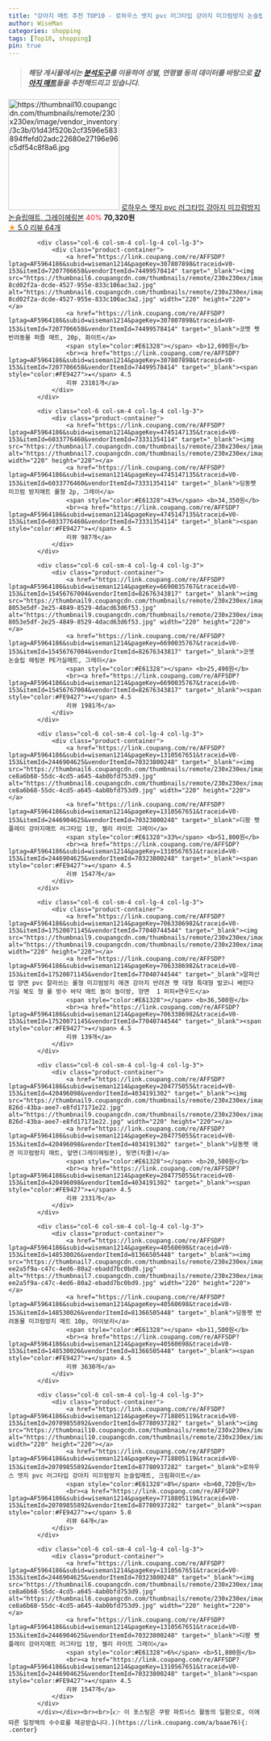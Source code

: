 ```yaml
---
title: "강아지 매트 추천 TOP10 - 로하우스 엣지 pvc 러그타입 강아지 미끄럼방지 논슬립매트, 그레이헤링본"
author: WiseMan
categories: shopping
tags: [Top10, shopping]
pin: true
---
```


> ##### 해당 게시물에서는 [**분석도구**](https://itemscout.io/)를 이용하여 **성별**, **연령별** 등의 데이터를 바탕으로 [**강아지 매트**](https://link.coupang.com/a/baae76)들을 추천해드리고 있습니다.
<div class="container"><div class="row">
            <div class="col-6 col-sm-4 col-lg-4 col-lg-3">
                <div class="product-container">
                    <a href="https://link.coupang.com/re/AFFSDP?lptag=AF5964186&subid=wiseman1214&pageKey=7718805119&traceid=V0-153&itemId=20709855899&vendorItemId=87780937311" target="_blank"><img src="https://thumbnail10.coupangcdn.com/thumbnails/remote/230x230ex/image/vendor_inventory/3c3b/01d43f520b2cf3596e583894ffefd02adc22680e27196e96c5df54c8f8a6.jpg" alt="https://thumbnail10.coupangcdn.com/thumbnails/remote/230x230ex/image/vendor_inventory/3c3b/01d43f520b2cf3596e583894ffefd02adc22680e27196e96c5df54c8f8a6.jpg" width="220" height="220"></a>
                    <a href="https://link.coupang.com/re/AFFSDP?lptag=AF5964186&subid=wiseman1214&pageKey=7718805119&traceid=V0-153&itemId=20709855899&vendorItemId=87780937311" target="_blank">로하우스 엣지 pvc 러그타입 강아지 미끄럼방지 논슬립매트, 그레이헤링본</a>
                    <span style="color:#E61328">40%</span> <b>70,320원</b>
                    <br><a href="https://link.coupang.com/re/AFFSDP?lptag=AF5964186&subid=wiseman1214&pageKey=7718805119&traceid=V0-153&itemId=20709855899&vendorItemId=87780937311" target="_blank"><span style="color:#FE9427">★</span> 5.0
                    리뷰 64개</a>
                </div>
            </div>
            
            <div class="col-6 col-sm-4 col-lg-4 col-lg-3">
                <div class="product-container">
                    <a href="https://link.coupang.com/re/AFFSDP?lptag=AF5964186&subid=wiseman1214&pageKey=307807898&traceid=V0-153&itemId=7207706658&vendorItemId=74499578414" target="_blank"><img src="https://thumbnail6.coupangcdn.com/thumbnails/remote/230x230ex/image/retail/images/1461593174126922-8cd02f2a-dcde-4527-955e-833c106ac3a2.jpg" alt="https://thumbnail6.coupangcdn.com/thumbnails/remote/230x230ex/image/retail/images/1461593174126922-8cd02f2a-dcde-4527-955e-833c106ac3a2.jpg" width="220" height="220"></a>
                    <a href="https://link.coupang.com/re/AFFSDP?lptag=AF5964186&subid=wiseman1214&pageKey=307807898&traceid=V0-153&itemId=7207706658&vendorItemId=74499578414" target="_blank">코멧 펫 반려동물 퍼즐 매트, 20p, 화이트</a>
                    <span style="color:#E61328"></span> <b>12,690원</b>
                    <br><a href="https://link.coupang.com/re/AFFSDP?lptag=AF5964186&subid=wiseman1214&pageKey=307807898&traceid=V0-153&itemId=7207706658&vendorItemId=74499578414" target="_blank"><span style="color:#FE9427">★</span> 4.5
                    리뷰 23181개</a>
                </div>
            </div>
            
            <div class="col-6 col-sm-4 col-lg-4 col-lg-3">
                <div class="product-container">
                    <a href="https://link.coupang.com/re/AFFSDP?lptag=AF5964186&subid=wiseman1214&pageKey=4745147135&traceid=V0-153&itemId=6033776460&vendorItemId=73331354114" target="_blank"><img src="https://thumbnail7.coupangcdn.com/thumbnails/remote/230x230ex/image/rs_quotation_api/8xdi95wd/48e3367de4e44781bc290e5449b05cb6.jpg" alt="https://thumbnail7.coupangcdn.com/thumbnails/remote/230x230ex/image/rs_quotation_api/8xdi95wd/48e3367de4e44781bc290e5449b05cb6.jpg" width="220" height="220"></a>
                    <a href="https://link.coupang.com/re/AFFSDP?lptag=AF5964186&subid=wiseman1214&pageKey=4745147135&traceid=V0-153&itemId=6033776460&vendorItemId=73331354114" target="_blank">딩동펫 미끄럼 방지매트 롤형 2p, 그레이</a>
                    <span style="color:#E61328">43%</span> <b>34,350원</b>
                    <br><a href="https://link.coupang.com/re/AFFSDP?lptag=AF5964186&subid=wiseman1214&pageKey=4745147135&traceid=V0-153&itemId=6033776460&vendorItemId=73331354114" target="_blank"><span style="color:#FE9427">★</span> 4.5
                    리뷰 987개</a>
                </div>
            </div>
            
            <div class="col-6 col-sm-4 col-lg-4 col-lg-3">
                <div class="product-container">
                    <a href="https://link.coupang.com/re/AFFSDP?lptag=AF5964186&subid=wiseman1214&pageKey=6690035767&traceid=V0-153&itemId=15456767004&vendorItemId=82676343817" target="_blank"><img src="https://thumbnail9.coupangcdn.com/thumbnails/remote/230x230ex/image/retail/images/789240241979633-8053e5df-2e25-4849-8529-4dacd63d6f53.jpg" alt="https://thumbnail9.coupangcdn.com/thumbnails/remote/230x230ex/image/retail/images/789240241979633-8053e5df-2e25-4849-8529-4dacd63d6f53.jpg" width="220" height="220"></a>
                    <a href="https://link.coupang.com/re/AFFSDP?lptag=AF5964186&subid=wiseman1214&pageKey=6690035767&traceid=V0-153&itemId=15456767004&vendorItemId=82676343817" target="_blank">코멧 논슬립 헤링본 PE거실매트, 그레이</a>
                    <span style="color:#E61328"></span> <b>25,490원</b>
                    <br><a href="https://link.coupang.com/re/AFFSDP?lptag=AF5964186&subid=wiseman1214&pageKey=6690035767&traceid=V0-153&itemId=15456767004&vendorItemId=82676343817" target="_blank"><span style="color:#FE9427">★</span> 4.5
                    리뷰 1981개</a>
                </div>
            </div>
            
            <div class="col-6 col-sm-4 col-lg-4 col-lg-3">
                <div class="product-container">
                    <a href="https://link.coupang.com/re/AFFSDP?lptag=AF5964186&subid=wiseman1214&pageKey=1310567651&traceid=V0-153&itemId=2446904625&vendorItemId=70323800248" target="_blank"><img src="https://thumbnail6.coupangcdn.com/thumbnails/remote/230x230ex/image/retail/images/10926348731079983-ce8a6b68-55dc-4cd5-a645-4ab0bfd753d9.jpg" alt="https://thumbnail6.coupangcdn.com/thumbnails/remote/230x230ex/image/retail/images/10926348731079983-ce8a6b68-55dc-4cd5-a645-4ab0bfd753d9.jpg" width="220" height="220"></a>
                    <a href="https://link.coupang.com/re/AFFSDP?lptag=AF5964186&subid=wiseman1214&pageKey=1310567651&traceid=V0-153&itemId=2446904625&vendorItemId=70323800248" target="_blank">디팡 펫플레이 강아지매트 러그타입 1장, 젤리 라이트 그레이</a>
                    <span style="color:#E61328">33%</span> <b>51,800원</b>
                    <br><a href="https://link.coupang.com/re/AFFSDP?lptag=AF5964186&subid=wiseman1214&pageKey=1310567651&traceid=V0-153&itemId=2446904625&vendorItemId=70323800248" target="_blank"><span style="color:#FE9427">★</span> 4.5
                    리뷰 1547개</a>
                </div>
            </div>
            
            <div class="col-6 col-sm-4 col-lg-4 col-lg-3">
                <div class="product-container">
                    <a href="https://link.coupang.com/re/AFFSDP?lptag=AF5964186&subid=wiseman1214&pageKey=7063386982&traceid=V0-153&itemId=17520071145&vendorItemId=77040744544" target="_blank"><img src="https://thumbnail9.coupangcdn.com/thumbnails/remote/230x230ex/image/vendor_inventory/9d11/c5739157b8e0c89e033362de18a22ceff22b21ab61201ed959441d99adbc.jpg" alt="https://thumbnail9.coupangcdn.com/thumbnails/remote/230x230ex/image/vendor_inventory/9d11/c5739157b8e0c89e033362de18a22ceff22b21ab61201ed959441d99adbc.jpg" width="220" height="220"></a>
                    <a href="https://link.coupang.com/re/AFFSDP?lptag=AF5964186&subid=wiseman1214&pageKey=7063386982&traceid=V0-153&itemId=17520071145&vendorItemId=77040744544" target="_blank">알파산업 양면 pvc 잘라쓰는 롤형 미끄럼방지 애견 강아지 반려견 펫 대형 특대형 발코니 베란다 거실 복도 형 롤 방수 바닥 매트 놀이 놀이방, 양면  1 퍼피+연우드</a>
                    <span style="color:#E61328"></span> <b>36,500원</b>
                    <br><a href="https://link.coupang.com/re/AFFSDP?lptag=AF5964186&subid=wiseman1214&pageKey=7063386982&traceid=V0-153&itemId=17520071145&vendorItemId=77040744544" target="_blank"><span style="color:#FE9427">★</span> 4.5
                    리뷰 139개</a>
                </div>
            </div>
            
            <div class="col-6 col-sm-4 col-lg-4 col-lg-3">
                <div class="product-container">
                    <a href="https://link.coupang.com/re/AFFSDP?lptag=AF5964186&subid=wiseman1214&pageKey=204775055&traceid=V0-153&itemId=420496098&vendorItemId=4034191302" target="_blank"><img src="https://thumbnail9.coupangcdn.com/thumbnails/remote/230x230ex/image/product/image/vendoritem/2019/01/11/4034191302/8373a937-826d-43ba-aee7-e8fd17171e22.jpg" alt="https://thumbnail9.coupangcdn.com/thumbnails/remote/230x230ex/image/product/image/vendoritem/2019/01/11/4034191302/8373a937-826d-43ba-aee7-e8fd17171e22.jpg" width="220" height="220"></a>
                    <a href="https://link.coupang.com/re/AFFSDP?lptag=AF5964186&subid=wiseman1214&pageKey=204775055&traceid=V0-153&itemId=420496098&vendorItemId=4034191302" target="_blank">딩동펫 애견 미끄럼방지 매트, 앞면(그레이헤링본), 뒷면(차콜)</a>
                    <span style="color:#E61328"></span> <b>20,500원</b>
                    <br><a href="https://link.coupang.com/re/AFFSDP?lptag=AF5964186&subid=wiseman1214&pageKey=204775055&traceid=V0-153&itemId=420496098&vendorItemId=4034191302" target="_blank"><span style="color:#FE9427">★</span> 4.5
                    리뷰 2331개</a>
                </div>
            </div>
            
            <div class="col-6 col-sm-4 col-lg-4 col-lg-3">
                <div class="product-container">
                    <a href="https://link.coupang.com/re/AFFSDP?lptag=AF5964186&subid=wiseman1214&pageKey=40560698&traceid=V0-153&itemId=148530026&vendorItemId=81366505448" target="_blank"><img src="https://thumbnail7.coupangcdn.com/thumbnails/remote/230x230ex/image/retail/images/5042547079065915-ee2a5f9a-c47c-4ed6-80a2-ebadd7bc0bd9.jpg" alt="https://thumbnail7.coupangcdn.com/thumbnails/remote/230x230ex/image/retail/images/5042547079065915-ee2a5f9a-c47c-4ed6-80a2-ebadd7bc0bd9.jpg" width="220" height="220"></a>
                    <a href="https://link.coupang.com/re/AFFSDP?lptag=AF5964186&subid=wiseman1214&pageKey=40560698&traceid=V0-153&itemId=148530026&vendorItemId=81366505448" target="_blank">딩동펫 반려동물 미끄럼방지 매트 10p, 아이보리</a>
                    <span style="color:#E61328"></span> <b>11,500원</b>
                    <br><a href="https://link.coupang.com/re/AFFSDP?lptag=AF5964186&subid=wiseman1214&pageKey=40560698&traceid=V0-153&itemId=148530026&vendorItemId=81366505448" target="_blank"><span style="color:#FE9427">★</span> 4.5
                    리뷰 3630개</a>
                </div>
            </div>
            
            <div class="col-6 col-sm-4 col-lg-4 col-lg-3">
                <div class="product-container">
                    <a href="https://link.coupang.com/re/AFFSDP?lptag=AF5964186&subid=wiseman1214&pageKey=7718805119&traceid=V0-153&itemId=20709855892&vendorItemId=87780937282" target="_blank"><img src="https://thumbnail10.coupangcdn.com/thumbnails/remote/230x230ex/image/vendor_inventory/d58a/26da5b4f09980c2edf35b59fe48180a2bb40cf77a4abea71c935837cf624.jpg" alt="https://thumbnail10.coupangcdn.com/thumbnails/remote/230x230ex/image/vendor_inventory/d58a/26da5b4f09980c2edf35b59fe48180a2bb40cf77a4abea71c935837cf624.jpg" width="220" height="220"></a>
                    <a href="https://link.coupang.com/re/AFFSDP?lptag=AF5964186&subid=wiseman1214&pageKey=7718805119&traceid=V0-153&itemId=20709855892&vendorItemId=87780937282" target="_blank">로하우스 엣지 pvc 러그타입 강아지 미끄럼방지 논슬립매트, 크림화이트</a>
                    <span style="color:#E61328">8%</span> <b>60,720원</b>
                    <br><a href="https://link.coupang.com/re/AFFSDP?lptag=AF5964186&subid=wiseman1214&pageKey=7718805119&traceid=V0-153&itemId=20709855892&vendorItemId=87780937282" target="_blank"><span style="color:#FE9427">★</span> 5.0
                    리뷰 64개</a>
                </div>
            </div>
            
            <div class="col-6 col-sm-4 col-lg-4 col-lg-3">
                <div class="product-container">
                    <a href="https://link.coupang.com/re/AFFSDP?lptag=AF5964186&subid=wiseman1214&pageKey=1310567651&traceid=V0-153&itemId=2446904625&vendorItemId=70323800248" target="_blank"><img src="https://thumbnail6.coupangcdn.com/thumbnails/remote/230x230ex/image/retail/images/10926348731079983-ce8a6b68-55dc-4cd5-a645-4ab0bfd753d9.jpg" alt="https://thumbnail6.coupangcdn.com/thumbnails/remote/230x230ex/image/retail/images/10926348731079983-ce8a6b68-55dc-4cd5-a645-4ab0bfd753d9.jpg" width="220" height="220"></a>
                    <a href="https://link.coupang.com/re/AFFSDP?lptag=AF5964186&subid=wiseman1214&pageKey=1310567651&traceid=V0-153&itemId=2446904625&vendorItemId=70323800248" target="_blank">디팡 펫플레이 강아지매트 러그타입 1장, 젤리 라이트 그레이</a>
                    <span style="color:#E61328">6%</span> <b>51,800원</b>
                    <br><a href="https://link.coupang.com/re/AFFSDP?lptag=AF5964186&subid=wiseman1214&pageKey=1310567651&traceid=V0-153&itemId=2446904625&vendorItemId=70323800248" target="_blank"><span style="color:#FE9427">★</span> 4.5
                    리뷰 1547개</a>
                </div>
            </div>
            </div></div><br><br>[👉 이 포스팅은 쿠팡 파트너스 활동의 일환으로, 이에 따른 일정액의 수수료를 제공받습니다.](https://link.coupang.com/a/baae76){: .center}